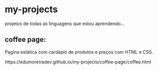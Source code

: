 # my-projects
 projetos de todas as linguagens que estou aprendendo...
 
 <div>
 <h2>coffee page:</h2>
 <p>Pagina estática com cardápio de produtos e preços com HTML e CSS.</p>
 https://edumoreiradev.github.io/my-projects/coffee-page/coffee.html
 </div>
